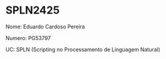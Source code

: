 # SPLN2425

Nome: Eduardo Cardoso Pereira

Numero: PG53797

UC: SPLN (Scripting no Processamento de Linguagem Natural)
